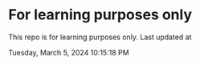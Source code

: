 # For learning purposes only
This repo is for learning purposes only.
Last updated at

Tuesday, March 5, 2024 10:15:18 PM

